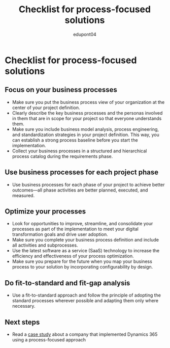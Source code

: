 ﻿---
title: Checklist for process-focused solutions
description: Use this checklist to make sure you follow the best practices for defining, implementing, and optimizing your business processes for your Dynamics 365 solution.
ms.date: 01/16/2024
ms.topic: conceptual
author: edupont04
ms.author: veneva
ms.reviewer: edupont
ms.custom:
  - ai-seo-date: 01/16/2024
  - ai-gen-docs-bap
  - ai-gen-title
  - ai-gen-desc
content_well_notification: AI-contribution
---

# Checklist for process-focused solutions

## Focus on your business processes

- Make sure you put the business process view of your organization at the center of your project definition.
- Clearly describe the key business processes and the personas involved in them that are in scope for your project so that everyone understands them.
- Make sure you include business model analysis, process engineering, and standardization strategies in your project definition. This way, you can establish a strong process baseline before you start the implementation.
- Collect your business processes in a structured and hierarchical process catalog during the requirements phase.

## Use business processes for each project phase

- Use business processes for each phase of your project to achieve better outcomes&mdash;all phase activities are better planned, executed, and measured.

## Optimize your processes

- Look for opportunities to improve, streamline, and consolidate your processes as part of the implementation to meet your digital transformation goals and drive user adoption.
- Make sure you complete your business process definition and include all activities and subprocesses.
- Use the latest software as a service (SaaS) technology to increase the efficiency and effectiveness of your process optimization.
- Make sure you prepare for the future when you map your business process to your solution by incorporating configurability by design.

## Do fit-to-standard and fit-gap analysis

- Use a fit-to-standard approach and follow the principle of adopting the standard processes wherever possible and adapting them only where necessary.

## Next steps

- Read a [case study](process-focused-solution-case-study-journey.md) about a company that implemented Dynamics 365 using a process-focused approach

